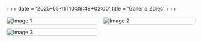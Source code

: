 +++
date = '2025-05-11T10:39:48+02:00'
title = 'Galleria Zdjęć'
+++

<style>
.gallery {
  display: grid;
  grid-template-columns: repeat(auto-fit, minmax(200px, 1fr));
  gap: 10px;
}
.gallery img {
  width: 100%;
  height: auto;
  border-radius: 8px;
}
</style>

<div class="gallery">
  <img src="/images/gallery/image1.jpg" alt="Image 1">
  <img src="/images/gallery/image2.jpg" alt="Image 2">
  <img src="/images/gallery/image3.jpg" alt="Image 3">
</div>